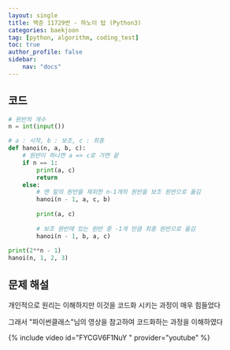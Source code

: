 ```yaml
---
layout: single
title: 백준 11729번 - 하노이 탑 (Python3)
categories: baekjoon
tag: [python, algorithm, coding_test]
toc: true 
author_profile: false
sidebar:
    nav: "docs"
---
```




## 코드

```py
# 원반의 개수
n = int(input())

# a : 시작, b : 보조, c : 최종
def hanoi(n, a, b, c):
    # 원반이 하나면 a => c로 가면 끝
    if n == 1:
        print(a, c)
        return
    else:
        # 맨 밑의 원반을 제외한 n-1개의 원반을 보조 원반으로 옮김
        hanoi(n - 1, a, c, b)
        
        print(a, c)
        
        # 보조 원반에 있는 원반 중 -1개 만큼 최종 원반으로 옮김
        hanoi(n - 1, b, a, c)
        
print(2**n - 1)
hanoi(n, 1, 2, 3)
```

## 문제 해설

개인적으로 원리는 이해하지만 이것을 코드화 시키는 과정이 매우 힘들었다

그래서 "파이썬클래스"님의 영상을 참고하여 코드화하는 과정을 이해하였다

{% include video id="FYCGV6F1NuY " provider="youtube" %}


